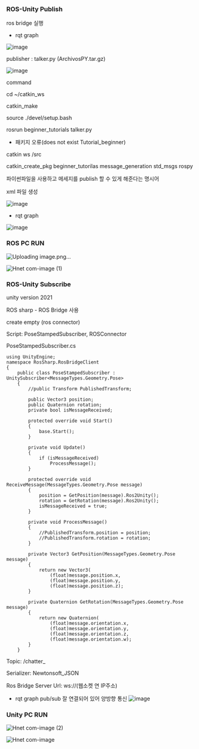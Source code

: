 ### ROS-Unity Publish
ros bridge 실행

- rqt graph

![image](https://user-images.githubusercontent.com/82865552/165927169-01ced962-3f3d-4a52-a865-4bdb26f7c192.png)


publisher : talker.py
(ArchivosPY.tar.gz)

![image](https://user-images.githubusercontent.com/82865552/165927790-d37f459e-427b-461c-af7e-a5e57aa6d60d.png)

command

cd ~/catkin_ws

catkin_make

source ./devel/setup.bash

rosrun beginner_tutorials talker.py

* 패키지 오류(does not exist Tutorial_beginner)

catkin ws /src

catkin_create_pkg beginner_tutorilas message_generation std_msgs rospy

파이썬파일을 사용하고 메세지를 publish 할 수 있게 해준다는 명시어

xml 파일 생성 

![image](https://user-images.githubusercontent.com/82865552/165927571-925f4744-dfd4-49b8-acf1-6ab9613f20b3.png)

- rqt graph

![image](https://user-images.githubusercontent.com/82865552/165927195-7af2e467-b845-4e87-b984-2ebfe587494f.png)


### ROS PC RUN

![Uploading image.png…]()

![Hnet com-image (1)](https://user-images.githubusercontent.com/74848401/165255395-24614146-292e-4279-b340-cd789f2fa2ee.gif)

### ROS-Unity Subscribe

unity version 2021

ROS sharp - ROS Bridge 사용

create empty (ros connector)

Script: PoseStampedSubscriber, ROSConnector

PoseStampedSubscriber.cs

```
using UnityEngine;
namespace RosSharp.RosBridgeClient
{
    public class PoseStampedSubscriber : UnitySubscriber<MessageTypes.Geometry.Pose>
    {
        //public Transform PublishedTransform;

        public Vector3 position;
        public Quaternion rotation;
        private bool isMessageReceived;

        protected override void Start()
        {
			base.Start();
		}
		
        private void Update()
        {
            if (isMessageReceived)
                ProcessMessage();
        }

        protected override void ReceiveMessage(MessageTypes.Geometry.Pose message)
        {
            position = GetPosition(message).Ros2Unity();
            rotation = GetRotation(message).Ros2Unity();
            isMessageReceived = true;
        }

        private void ProcessMessage()
        {
            //PublishedTransform.position = position;
            //PublishedTransform.rotation = rotation;
        }

        private Vector3 GetPosition(MessageTypes.Geometry.Pose message)
        {
            return new Vector3(
                (float)message.position.x,
                (float)message.position.y,
                (float)message.position.z);
        }

        private Quaternion GetRotation(MessageTypes.Geometry.Pose message)
        {
            return new Quaternion(
                (float)message.orientation.x,
                (float)message.orientation.y,
                (float)message.orientation.z,
                (float)message.orientation.w);
        }
    }
```

Topic: /chatter_

Serializer: Newtonsoft_JSON

Ros Bridge Server Url: ws://(웹소켓 연 IP주소)

- rqt graph
pub/sub 잘 연결되어 있어 양방향 통신
![image](https://user-images.githubusercontent.com/82865552/165927210-301b76ba-c4c7-4c4f-b780-508459c02c28.png)

### Unity PC RUN
![Hnet com-image (2)](https://user-images.githubusercontent.com/74848401/165256211-27200d9f-8c2f-430c-a933-292c9bc6e5c5.gif)

![Hnet com-image](https://user-images.githubusercontent.com/74848401/165251839-2d2a0240-2c84-47f4-a995-3d55c62d6b6f.gif)

